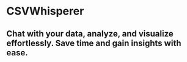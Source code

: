 # CSVWhisperer

## Chat with your data, analyze, and visualize effortlessly. Save time and gain insights with ease.
